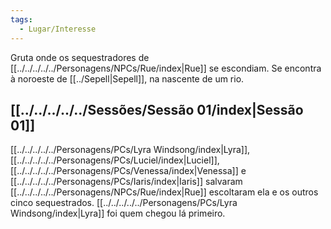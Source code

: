 ```yaml
---
tags:
  - Lugar/Interesse
---
```

Gruta onde os sequestradores de [[../../../../../Personagens/NPCs/Rue/index|Rue]] se escondiam. Se encontra à noroeste de [[../Sepell|Sepell]], na nascente de um rio.

## [[../../../../../Sessões/Sessão 01/index|Sessão 01]]
[[../../../../../Personagens/PCs/Lyra Windsong/index|Lyra]], [[../../../../../Personagens/PCs/Luciel/index|Luciel]], [[../../../../../Personagens/PCs/Venessa/index|Venessa]] e [[../../../../../Personagens/PCs/Iaris/index|Iaris]] salvaram [[../../../../../Personagens/NPCs/Rue/index|Rue]] escoltaram ela e os outros cinco sequestrados. [[../../../../../Personagens/PCs/Lyra Windsong/index|Lyra]] foi quem chegou lá primeiro.
